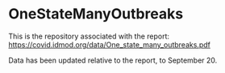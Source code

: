 # OneStateManyOutbreaks
This is the repository associated with the report: https://covid.idmod.org/data/One_state_many_outbreaks.pdf

Data has been updated relative to the report, to September 20.